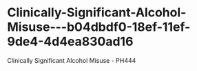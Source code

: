 # Clinically-Significant-Alcohol-Misuse---b04dbdf0-18ef-11ef-9de4-4d4ea830ad16
Clinically Significant Alcohol Misuse - PH444
